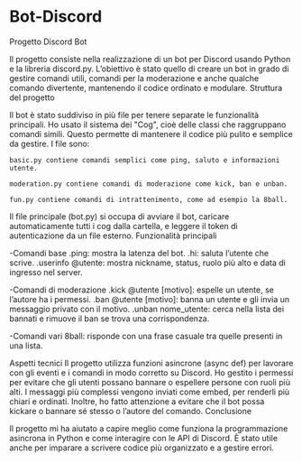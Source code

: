 # Bot-Discord
Progetto Discord Bot

Il progetto consiste nella realizzazione di un bot per Discord usando Python e la libreria discord.py. L’obiettivo è stato quello di creare un bot in grado di gestire comandi utili, comandi per la moderazione e anche qualche comando divertente, mantenendo il codice ordinato e modulare.
Struttura del progetto

Il bot è stato suddiviso in più file per tenere separate le funzionalità principali. Ho usato il sistema dei "Cog", cioè delle classi che raggruppano comandi simili. Questo permette di mantenere il codice più pulito e semplice da gestire. I file sono:

    basic.py contiene comandi semplici come ping, saluto e informazioni utente.

    moderation.py contiene comandi di moderazione come kick, ban e unban.

    fun.py contiene comandi di intrattenimento, come ad esempio la 8ball.

Il file principale (bot.py) si occupa di avviare il bot, caricare automaticamente tutti i cog dalla cartella, e leggere il token di autenticazione da un file esterno.
Funzionalità principali

-Comandi base
 .ping: mostra la latenza del bot.
 .hi: saluta l’utente che scrive.
 .userinfo @utente: mostra nickname, status, ruolo più alto e data di ingresso nel server.

-Comandi di moderazione
 .kick @utente [motivo]: espelle un utente, se l’autore ha i permessi.
 .ban @utente [motivo]: banna un utente e gli invia un messaggio privato con il motivo.
 .unban nome_utente: cerca nella lista dei bannati e rimuove il ban se trova una corrispondenza.

-Comandi vari
  8ball: risponde con una frase casuale tra quelle presenti in una lista.

Aspetti tecnici
Il progetto utilizza funzioni asincrone (async def) per lavorare con gli eventi e i comandi in modo corretto su Discord. Ho gestito i permessi per evitare che gli utenti possano bannare o espellere persone con ruoli più alti. I messaggi più complessi vengono inviati come embed, per renderli più chiari e ordinati. Inoltre, ho fatto attenzione a evitare che il bot possa kickare o bannare sé stesso o l’autore del comando.
Conclusione

Il progetto mi ha aiutato a capire meglio come funziona la programmazione asincrona in Python e come interagire con le API di Discord. È stato utile anche per imparare a scrivere codice più organizzato e a gestire errori.
